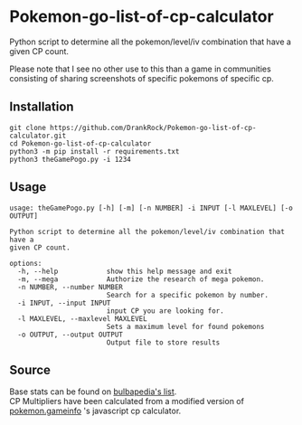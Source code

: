 # Pokemon-go-list-of-cp-calculator
Python script to determine all the pokemon/level/iv combination that have a given CP count. 

Please note that I see no other use to this than a game in communities consisting of sharing screenshots of specific pokemons of specific cp.

## Installation
```console
git clone https://github.com/DrankRock/Pokemon-go-list-of-cp-calculator.git
cd Pokemon-go-list-of-cp-calculator
python3 -m pip install -r requirements.txt
python3 theGamePogo.py -i 1234
```

## Usage
```console
usage: theGamePogo.py [-h] [-m] [-n NUMBER] -i INPUT [-l MAXLEVEL] [-o OUTPUT]

Python script to determine all the pokemon/level/iv combination that have a
given CP count.

options:
  -h, --help            show this help message and exit
  -m, --mega            Authorize the research of mega pokemon.
  -n NUMBER, --number NUMBER
                        Search for a specific pokemon by number.
  -i INPUT, --input INPUT
                        input CP you are looking for.
  -l MAXLEVEL, --maxlevel MAXLEVEL
                        Sets a maximum level for found pokemons
  -o OUTPUT, --output OUTPUT
                        Output file to store results
```

## Source
Base stats can be found on [bulbapedia's list](https://bulbapedia.bulbagarden.net/wiki/List_of_Pok%C3%A9mon_by_base_stats_(GO)).  
CP Multipliers have been calculated from a modified version of [pokemon.gameinfo](https://pokemon.gameinfo.io/en/tools/cp-calculator) 's javascript cp calculator.
